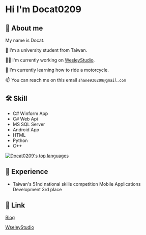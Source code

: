 # Hi I'm Docat0209

## 🚩 About me

My name is Docat.

🏫 I'm a university student from Taiwan.

👩‍💻 I'm currently working on [WesleyStudio](https://github.com/Wesley-Studio).

🧠 I'm currently learning how to ride a motorcycle.

📫 You can reach me on this email `shane930209@gmail.com`

## 🛠 Skill

- C# Winform App
- C# Web Api
- MS SQL Server
- Android App
- HTML
- Python
- C++

[![Docat0209's top languages](https://github-readme-stats.vercel.app/api/top-langs/?username=Docat0209&theme=blue-green&hide_border=true&layout=compact)](https://github.com/anuraghazra/github-readme-stats)

## 🏁 Experience

- Taiwan's 51nd national skills competition Mobile Applications Development 3rd place

## 🔗 Link

[Blog](https://docat0209.github.io)

[WseleyStudio](https://github.com/Wesley-Studio)
